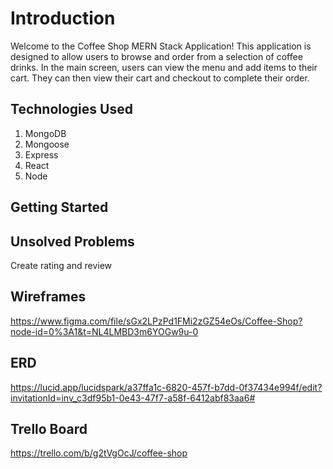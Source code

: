 # Introduction
Welcome to the Coffee Shop MERN Stack Application! This application is designed to allow users to browse and order from a selection of coffee drinks. In the main screen, users can view the menu and add items to their cart. They can then view their cart and checkout to complete their order.

## Technologies Used
1. MongoDB
2. Mongoose
3. Express
4. React
5. Node

## Getting Started

## Unsolved Problems
Create rating and review

## Wireframes
https://www.figma.com/file/sGx2LPzPd1FMi2zGZ54eOs/Coffee-Shop?node-id=0%3A1&t=NL4LMBD3m6YOGw9u-0

## ERD
https://lucid.app/lucidspark/a37ffa1c-6820-457f-b7dd-0f37434e994f/edit?invitationId=inv_c3df95b1-0e43-47f7-a58f-6412abf83aa6#

## Trello Board
https://trello.com/b/g2tVgOcJ/coffee-shop